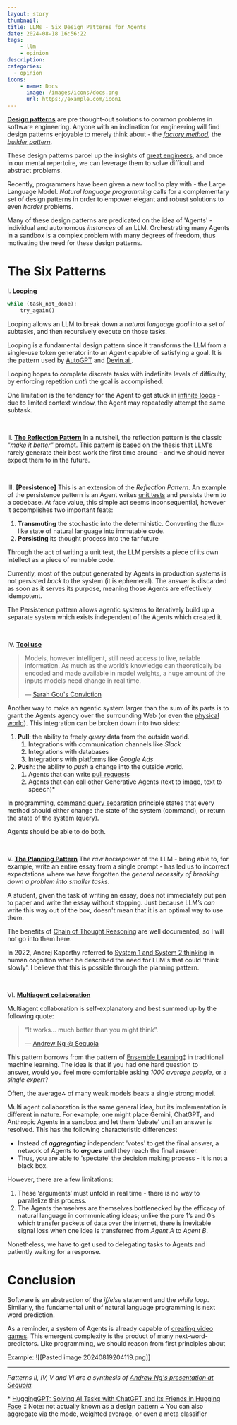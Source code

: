 ```yaml
---
layout: story
thumbnail: 
title: LLMs - Six Design Patterns for Agents
date: 2024-08-18 16:56:22
tags:
	- llm
	- opinion
description:
categories:
  - opinion
icons:
	- name: Docs
	  image: /images/icons/docs.png
	  url: https://example.com/icon1
---
```


**[Design patterns](https://refactoring.guru/design-patterns)** are pre thought-out solutions to common problems in software engineering. Anyone with an inclination for engineering will find design patterns enjoyable to merely think about - the *[factory method](https://refactoring.guru/design-patterns/factory-method)*, the *[builder pattern](https://refactoring.guru/design-patterns/builder)*. 

These design patterns parcel up the insights of [great engineers](https://en.wikipedia.org/wiki/Design_Patterns), and once in our mental repertoire, we can leverage them to solve difficult and abstract problems. 

Recently, programmers have been given a new tool to play with - the Large Language Model.
*Natural language programming* calls for a complementary set of design patterns in order to empower elegant and robust solutions to even *harder* problems.

Many of these design patterns are predicated on the idea of 'Agents' - individual and autonomous *instances* of an LLM. Orchestrating many Agents in a sandbox is a complex problem with many degrees of freedom, thus motivating the need for these design patterns. 

# The Six Patterns

I. **[Looping]()**

```python
while (task_not_done): 
	try_again()
```

Looping allows an LLM to break down a *natural language goal* into a set of subtasks, and then recursively execute on those tasks. 

Looping is a fundamental design pattern since it transforms the LLM from a single-use token generator into an Agent capable of satisfying a goal. It is the pattern used by [AutoGPT](https://github.com/Significant-Gravitas/AutoGPT) and [Devin.ai ](https://en.wikipedia.org/wiki/Devin_AI).

Looping hopes to complete discrete tasks with indefinite levels of difficulty, by enforcing repetition *until* the goal is accomplished.

One limitation is the tendency for the Agent to get stuck in [infinite loops](https://en.wikipedia.org/wiki/Auto-GPT) - due to limited context window, the Agent may repeatedly attempt the same subtask. 

<br>

II. **[The Reflection Pattern]()**
In a nutshell, the reflection pattern is the classic *"make it better"* prompt. This pattern is based on the thesis that LLM's rarely generate their best work the first time around - and we should never expect them to in the future. 

<br>

III. **[Persistence]**
This is an extension of the *Reflection Pattern*. An example of the persistence pattern is an Agent writes [unit tests]() and persists them to a codebase. At face value, this simple act seems inconsequential, however it accomplishes two important feats:

1. **Transmuting** the stochastic into the deterministic. Converting the flux-like state of natural language into immutable code.
2. **Persisting** its thought process into the far future

Through the act of writing a unit test, the LLM persists a piece of its own intellect as a piece of runnable code. 

Currently, most of the output generated by Agents in production systems is not persisted *back* to the system (it is ephemeral). The answer is discarded as soon as it serves its purpose, meaning those Agents are effectively idempotent. 

The Persistence pattern allows agentic systems to iteratively build up a separate system which exists independent of the Agents which created it. 

<br>

IV. **[Tool use]()**

<blockquote>
  <p>Models, however intelligent, still need access to live, reliable information. As much as the world’s knowledge can theoretically be encoded and made available in model weights, a huge amount of the inputs models need change in real time.</p>
  <footer>
    — <a href="https://www.conviction.com/startups.html">Sarah Gou's Conviction</a>
  </footer>
</blockquote>

Another way to make an agentic system larger than the sum of its parts is to grant the Agents agency over the surrounding Web (or even the [physical world](https://youtu.be/Sq1QZB5baNw?si=2XtpVBw3048c4cuq)). This integration can be broken down into two sides: 

1. **Pull**: the ability to freely *query* data from the outside world.
	1. Integrations with communication channels like *Slack*
	2. Integrations with databases
	3. Integrations with platforms like *Google Ads*
2. **Push**: the ability to *push* a change into the outside world.
	1. Agents that can write [pull requests](https://www.atlassian.com/git/tutorials/making-a-pull-request#:~:text=In%20their%20simplest%20form%2C%20pull,request%20via%20their%20Bitbucket%20account.)
	2. Agents that can call other Generative Agents (text to image, text to speech)\*

In programming, [command query separation](https://en.wikipedia.org/wiki/Command%E2%80%93query_separation) principle states that every method should either change the state of the system (command), or return the state of the system (query).

Agents should be able to do both.

<br>

V. **[The Planning Pattern]()**
The *raw horsepower* of the LLM - being able to, for example, write an entire essay from a single prompt - has led us to incorrect expectations where we have forgotten the *general necessity of breaking down a problem into smaller tasks*.

A student, given the task of writing an essay, does not immediately put pen to paper and write the essay without stopping. Just because LLM’s _can_ write this way out of the box, doesn't mean that it is an optimal way to use them.

The benefits of [Chain of Thought Reasoning](https://arxiv.org/abs/2201.11903) are well documented, so I will not go into them here. 

In 2022, Andrej Kaparthy referred to [System 1 and System 2 thinking](https://en.wikipedia.org/wiki/Thinking,_Fast_and_Slow#:~:text=Thinking%2C%20Fast%20and%20Slow%20is,more%20deliberative%2C%20and%20more%20logical) in human cognition when he described the need for LLM's that could 'think slowly'. I believe that this is possible through the planning pattern. 

<br>

VI. **[Multiagent collaboration]()**

Multiagent collaboration is self-explanatory and best summed up by the following quote:
<blockquote>
  <p>“It works… much better than you might think”.</p>
  <footer>
    — <a href="https://youtu.be/sal78ACtGTc?si=EOGU2QDUG5zsQNX3">Andrew Ng @ Sequoia</a>
  </footer>
</blockquote>

This pattern borrows from the pattern of [Ensemble Learning](https://machinelearningmastery.com/tour-of-ensemble-learning-algorithms/)⁑ in traditional machine learning. The idea is that if you had one hard question to answer, would you feel more comfortable asking *1000 average people*, or a *single expert*?

Often, the average⁂ of many weak models beats a single strong model. 

Multi agent collaboration is the same general idea, but its implementation is different in nature. 
For example, one might place Gemini, ChatGPT, and Anthropic Agents in a sandbox and let them ‘debate’ until an answer is resolved. This has the following characteristic differences: 
- Instead of ***aggregating*** independent 'votes' to get the final answer, a network of Agents to ***argues*** until they reach the final answer. 
- Thus, you are able to 'spectate' the decision making process - it is not a black box.


However, there are a few limitations:
1. These ‘arguments’ must unfold in real time - there is no way to parallelize this process.
2. The Agents themselves are themselves bottlenecked by the efficacy of natural language in communicating ideas; unlike the pure 1’s and 0’s which transfer packets of data over the internet, there is inevitable signal loss when one idea is transferred from *Agent A* to *Agent B*.

Nonetheless, we have to get used to delegating tasks to Agents and patiently waiting for a response. 

# Conclusion

Software is an abstraction of the *if/else* statement and the *while loop*. Similarly, the fundamental unit of natural language programming is next word prediction. 

As a reminder, a system of Agents is already capable of [creating video games](https://youtu.be/Zlgkzjndpak?si=FjyIq3CL8HM2t50G). This emergent complexity is the product of many next-word-predictors. Like programming, we should reason from first principles about 


Example:
![[Pasted image 20240819204119.png]]

---

*Patterns II, IV, V and VI are a synthesis of [Andrew Ng's presentation at Sequoia](https://youtu.be/sal78ACtGTc).*

\* [HuggingGPT: Solving AI Tasks with ChatGPT and its Friends in Hugging Face](https://arxiv.org/abs/2303.17580)
⁑ Note: not actually known as a design pattern
⁂ You can also aggregate via the mode, weighted average, or even a meta classifier